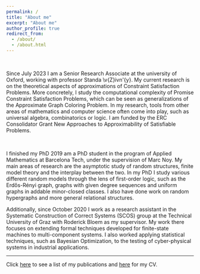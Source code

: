 ```yaml
---
permalink: /
title: "About me"
excerpt: "About me"
author_profile: true
redirect_from: 
  - /about/
  - /about.html
---
```

<br>

Since July 2023 I am a Senior Research Associate at the university of Oxford, working with professor Standa \v{Z}ivn\'{y}. My current research is on the theoretical aspects of approximations of Constraint Satisfaction Problems. More concretely, I study the computational complexity of Promise Constraint Satisfaction Problems, which can be seen as generalizations of the Approximate Graph Coloring Problem. In my research, tools from other areas of mathematics and computer science often come into play, such as universal algebra, combinatorics or logic. I am funded by the ERC Consolidator Grant New Approaches to Approximability of Satisfiable Problems. 

<br>

I finished my PhD  2019 am a PhD student in the program of Applied Mathematics at Barcelona Tech, under the supervision of Marc Noy. My main areas of research are the asymptotic study of random structures, finite model theory and the interplay between the two. In my PhD I study various different random models through the lens of first-order logic, such as the Erdős-Rényi graph, graphs with given degree sequences and uniform graphs in addable minor-closed classes. I also have done work on random hypergraphs and more general relational structures. 
<br>


Additionally, since October 2020 I work as a research assistant in the Systematic Construction of Correct Systems (SCOS) group at the Technical University of Graz with Roderick Bloem as my supervisor. My work there focuses on extending formal techniques developed for finite-state machines to multi-component systems. I also worked applying statistical techniques, such as Bayesian Optimization, to the testing of cyber-physical systems in industrial applications. 
<br>

---

Click [here](http://albertolarrauri.github.io/publications/) to see a list of my publications and [here](http://albertolarrauri.github.io/cv/) for my CV. 




